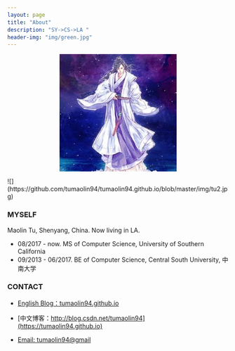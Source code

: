 ```yaml
---
layout: page
title: "About"
description: "SY->CS->LA "
header-img: "img/green.jpg"
---
```



<center>
    <p><img src="img/tu2.jpg" align="center"></p>
</center>
![](https://github.com/tumaolin94/tumaolin94.github.io/blob/master/img/tu2.jpg)

### MYSELF

Maolin Tu, Shenyang, China. Now living in LA. 

- 08/2017 - now. MS of Computer Science, University of Southern California 
- 09/2013 - 06/2017. BE of Computer Science, Central South University, 中南大学 



### CONTACT

- [English Blog：tumaolin94.github.io](https://tumaolin94.github.io)

- [中文博客：http://blog.csdn.net/tumaolin94](https://tumaolin94.github.io)

- [Email: tumaolin94@gmail](tumaolin94@gmail.com)
